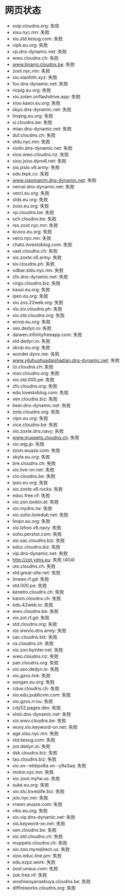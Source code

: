 # 网页状态
- svip.cloudns.org: 失败
- xisu.nyc.mn: 失败
- xio.std.kesug.com: 失败
- vipk.eu.org: 失败
- vp.dns-dynamic.net: 失败
- wwo.cloudns.ch: 失败
- www.liniang.cloudns.be: 失败
- zoot.nyc.mn: 失败
- xio.xiaohhh.xyz: 失败
- fox.dns-dynamic.net: 失败
- ricpig.eu.org: 失败
- xio.zoten.onflashdrive.app: 失败
- xioo.kaxoi.eu.org: 失败
- skyo.dns-dynamic.net: 失败
- linqing.eu.org: 失败
- si.cloudns.be: 失败
- miao.dns-dynamic.net: 失败
- duf.cloudns.ch: 失败
- stdu.nyc.mn: 失败
- xiolin.dns-dynamic.net: 失败
- xioo.wwo.cloudns.nz: 失败
- xioo.jxios.dynv6.net: 失败
- xio.jxsio.v6.army: 失败
- edu.tkpk.cc: 失败
- www.xiaomaomi.dns-dynamic.net: 失败
- vercel.dns-dynamic.net: 失败
- vercl.eu.org: 失败
- stds.eu.org: 失败
- zosx.eu.org: 失败
- vp.cloudns.be: 失败
- sch.cloudns.be: 失败
- res.zoot.nyc.mn: 失败
- kcoco.eu.org: 失败
- veco.nyc.mn: 失败
- chatz.lovestoblog.com: 失败
- vast.cloudns.ch: 失败
- xio.zoxte.v6.army: 失败
- siv.cloudns.ph: 失败
- odbar.stdu.nyc.mn: 失败
- zfo.dns-dynamic.net: 失败
- virgo.cloudns.biz: 失败
- kaxoi.eu.org: 失败
- ipen.eu.org: 失败
- xio.zos.22web.org: 失败
- xio.siv.cloudns.ph: 失败
- xio.std.cloudns.org: 失败
- wvvp.eu.org: 失败
- xeo.dedyn.io: 失败
- daiwen.infinityfreeapp.com: 失败
- std.dedyn.io: 失败
- skvip.eu.org: 失败
- wonder.dynx.me: 失败
- www.yiluhuohuadaishadian.dns-dynamic.net: 失败
- lzi.cloudns.ch: 失败
- mov.cloudns.org: 失败
- xio.std.000.pe: 失败
- zfo.cloudns.org: 失败
- edu.lovestoblog.com: 失败
- ven.cloudns.biz: 失败
- beer.dns-dynamic.net: 失败
- zote.cloudns.org: 失败
- vipn.eu.org: 失败
- vice.cloudns.be: 失败
- xio.zoxte.dns.navy: 失败
- www.muppets.cloudns.ch: 失败
- xio.wjg.jp: 失败
- zoon.wuaze.com: 失败
- skyle.eu.org: 失败
- bre.cloudns.ch: 失败
- xio.live-on.net: 失败
- clo.cloudns.be: 失败
- ipzo.eu.org: 失败
- xio.zoxte.v6.rocks: 失败
- educ.free.nf: 失败
- xio.zon.lookin.at: 失败
- xio.mydns.tw: 失败
- xio.soho.lovedub.net: 失败
- linqin.eu.org: 失败
- xio.lzhoo.v6.navy: 失败
- soho.perslist.com: 失败
- xio.sac.cloudns.biz: 失败
- educ.cloudns.biz: 失败
- vip.dns-dynamic.net: 失败
- http://zot.ydns.eu: 失败 (404)
- uto.cloudns.ch: 失败
- std.great-site.net: 失败
- linwen.rf.gd: 失败
- std.000.pe: 失败
- kenelm.cloudns.ch: 失败
- kaixin.cloudns.ch: 失败
- edu.42web.io: 失败
- wwv.cloudns.be: 失败
- xio.zot.rf.gd: 失败
- std.cloudns.org: 失败
- xio.wwvio.dns.army: 失败
- sac.cloudns.biz: 失败
- vx.cloudns.ch: 失败
- xio.zon.byinter.net: 失败
- wwo.cloudns.nz: 失败
- pan.cloudns.org: 失败
- xio.xeo.dedyn.io: 失败
- xio.gzos.link: 失败
- xongan.eu.org: 失败
- cdue.cloudns.ch: 失败
- xio.edu.publicvm.com: 失败
- xio.gzos.rr.nu: 失败
- cdy52.pages.dev: 失败
- shisi.dns-dynamic.net: 失败
- xio.wwv.cloudns.be: 失败
- woxy.xio.keyword-on.net: 失败
- age.xisu.nyc.mn: 失败
- std.kesug.com: 失败
- zot.dedyn.io: 失败
- dsk.cloudns.biz: 失败
- tau.cloudns.biz: 失败
- xio.xn--ebbpo8a.xn--y9a3aq: 失败
- mokin.nyc.mn: 失败
- xio.zoot.myfw.us: 失败
- suke.eu.org: 失败
- xio.stu.loveslife.biz: 失败
- jxio.nyc.mn: 失败
- inwen.wuaze.com: 失败
- viko.eu.org: 失败
- xio.vip.dns-dynamic.net: 失败
- xio.keyword-on.net: 失败
- sen.cloudns.be: 失败
- xio.std.cloudns.ch: 失败
- muppets.cloudns.ch: 失败
- xio.zon.myredirect.us: 失败
- xioo.educ.line.pm: 失败
- edu.ezpz.work: 失败
- zoot.unaux.com: 失败
- zok.free.nf: 失败
- woshiwoyansebuya.cloudns.be: 失败
- diffireworks.cloudns.org: 失败
